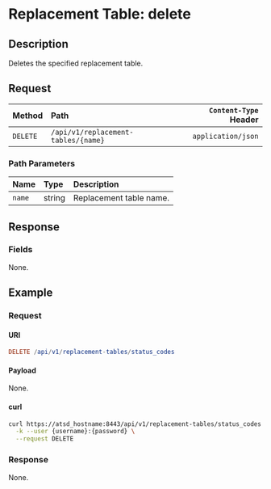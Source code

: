 # Replacement Table: delete

## Description

Deletes the specified replacement table.

## Request

| Method | Path | `Content-Type` Header|
|:---|:---|---:|
| `DELETE` | `/api/v1/replacement-tables/{name}` | `application/json` |

### Path Parameters

|**Name**|**Type**|**Description**|
|:---|:---|:---|
| `name` |string|Replacement table name.|

## Response

### Fields

None.

## Example

### Request

#### URI

```elm
DELETE /api/v1/replacement-tables/status_codes
```

#### Payload

None.

#### curl

```bash
curl https://atsd_hostname:8443/api/v1/replacement-tables/status_codes \
  -k --user {username}:{password} \
  --request DELETE
```

### Response

None.